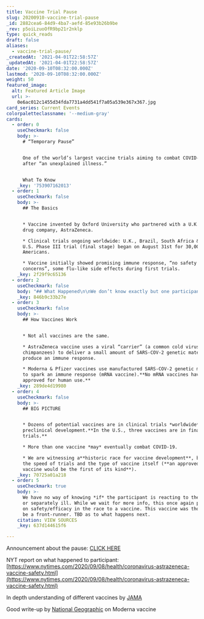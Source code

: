 ```yaml
---
title: Vaccine Trial Pause
slug: 20200910-vaccine-trial-pause
_id: 2882cea6-84d9-4ba7-aefd-85e93b26b9be
_rev: p5oiLzuoOfR9bp21r2nklp
type: quick_reads
draft: false
aliases:
  - vaccine-trial-pause/
_createdAt: '2021-04-01T22:58:57Z'
_updatedAt: '2021-04-01T22:58:57Z'
date: '2020-09-10T08:32:00.000Z'
lastmod: '2020-09-10T08:32:00.000Z'
weight: 50
featured_image:
  alt: Featured Article Image
  url: >-
    0e6ac012c1455d34fda7731a4dd541f7a05a539e367x367.jpg
card_series: Current Events
colorpaletteclassname: '--medium-gray'
cards:
  - order: 0
    useCheckmark: false
    body: >-
      # “Temporary Pause”


      One of the world’s largest vaccine trials aiming to combat COVID-19 halts
      after “an unexplained illness.”


      What To Know
    _key: '753907162013'
  - order: 1
    useCheckmark: false
    body: >-
      ## The Basics


      * Vaccine invented by Oxford University who partnered with a U.K.- based
      drug company, AstraZeneca.

      * Clinical trials ongoing worldwide: U.K., Brazil, South Africa & America.
      U.S. Phase III trial (final stage) began on August 31st for 30,000
      Americans.

      * Vaccine initially showed promising immune response, “no safety
      concerns”, some flu-like side effects during first trials.
    _key: 2f29f9c65136
  - order: 2
    useCheckmark: false
    body: "## What Happened\n\nWe don’t know exactly but one participant developed an “unexplained illness.”\n\nAstraZeneca:_“In large clinical trials, illnesses will happen by chance and must be independently reviewed.”_\n\n_New York Times_\_**report**: participant developed inflammation of the spinal cord, often brought on by viral infections."
    _key: 846b9c33b27e
  - order: 3
    useCheckmark: false
    body: >-
      ## How Vaccines Work


      * Not all vaccines are the same.

      * AstraZeneca vaccine uses a viral “carrier” (a common cold virus in
      chimpanzees) to deliver a small amount of SARS-COV-2 genetic material, to
      produce an immune response.

      * Moderna & Pfizer vaccines use manufactured SARS-COV-2 genetic material
      to spark an immune response (mRNA vaccine).**No mRNA vaccines have been
      approved for human use.**
    _key: 289de4d19980
  - order: 4
    useCheckmark: false
    body: >-
      ## BIG PICTURE


      * Dozens of potential vaccines are in clinical trials *worldwide* ~ 100+
      preclinical development.**In the U.S., three vaccines are in final stage
      trials.**

      * More than one vaccine *may* eventually combat COVID-19.

      * We are witnessing a**historic race for vaccine development**, both for
      the speed of trials and the type of vaccine itself (**an approved mRNA
      vaccine would be the first of its kind**).
    _key: 70725a01a218
  - order: 5
    useCheckmark: true
    body: >-
      We have no way of knowing *if* the participant is reacting to the vaccine
      or separately ill. While we wait for more info, this once again puts focus
      on safety/efficacy in the race to a vaccine. This vaccine was thought to
      be a front-runner. TBD as to what happens next.
    citation: VIEW SOURCES
    _key: 637d144615f6

---
```

Announcement about the pause: [CLICK HERE](https://www.astrazeneca.com/content/astraz/media-centre/press-releases/2020/statement-on-astrazeneca-oxford-sars-cov-2-vaccine-azd1222-covid-19-vaccine-trials-temporary-pause.html)

NYT report on what happened to participant: [https://www.nytimes.com/2020/09/08/health/coronavirus-astrazeneca-vaccine-safety.html](https://www.nytimes.com/2020/09/08/health/coronavirus-astrazeneca-vaccine-safety.html)

In depth understanding of different vaccines by [JAMA](https://jamanetwork.com/journals/jama/fullarticle/2770485)

Good write-up by [National Geographic](https://www.nationalgeographic.com/science/2020/05/moderna-coronavirus-vaccine-how-it-works-cvd/#close) on Moderna vaccine